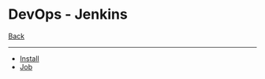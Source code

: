 # DevOps - Jenkins

[Back](../../index.md)

---

- [Install](./install/install.md)
- [Job](./job/job.md)
